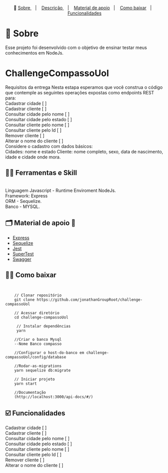 <p align="center">🎉
  <a href="#-sobre"> Sobre </a>&nbsp;&nbsp;&nbsp;|&nbsp;&nbsp;&nbsp;
  <a href="#-challenge-compasso-uol"> Descrição </a>&nbsp;&nbsp;&nbsp;|&nbsp;&nbsp;&nbsp;
  <a href="#-material-de-apoio">Material de apoio</a>&nbsp;&nbsp;&nbsp;|&nbsp;&nbsp;&nbsp;
  <a href="#-como-baixar">Como baixar</a>&nbsp;&nbsp;&nbsp;|&nbsp;&nbsp;&nbsp;
  <a href="#️-funcionalidades">Funcionalidades</a>
</p>

# 🔖 Sobre

Esse projeto foi desenvolvido com o objetivo de ensinar testar meus conhecimentos em NodeJs.

# ChallengeCompassoUol
Requisitos da entrega Nesta estapa esperamos que você construa o código que contemple as seguintes operações expostas como endpoints REST para: 
    <br/>
    Cadastrar cidade [ ] <br/>
    Cadastrar cliente [ ]<br/>
    Consultar cidade pelo nome [ ]<br/>
    Consultar cidade pelo estado [ ]<br/>
    Consultar cliente pelo nome [ ]<br/>
    Consultar cliente pelo Id [ ]<br/>
    Remover cliente [ ]<br/>
    Alterar o nome do cliente [ ]<br/>
    Considere o cadastro com dados básicos:  
    Cidades: nome e estado 
    Cliente: nome completo, sexo, data de nascimento, idade e cidade onde mora.



## ✍🏻 Ferramentas e Skill
<br/>
Linguagem Javascript - Runtime Enviroment NodeJs.<br/>
Framework: Express<br/>
ORM - Sequelize.<br/>
Banco - MYSQL.<br/>


## 🗂 Material de apoio 📃

- [Express](http://expressjs.com/)
- [Sequelize](https://sequelize.org/)
- [Jest](https://jestjs.io/pt-BR/)
- [SuperTest](https://www.npmjs.com/package/supertest)
- [Swagger](https://swagger.io/)

## 👍🏻 Como baixar

```
    

    // Clonar repositório
    git clone https://github.com/jonathanGroupRoot/challenge-compassoUol

    // Acessar diretório
    cd challenge-compassoUol

     // Instalar dependências
     yarn

    //Criar o banco Mysql
    --Nome Banco compasso

    //Configurar o host-do-banco em challenge-compassoUol/config/database

    //Rodar-as-migrations
    yarn sequelize db:migrate

    // Iniciar projeto
    yarn start

    //Documentação
    (http://localhost:3000/api-docs/#/)
```
## ☑️ Funcionalidades

Cadastrar cidade [ ] <br/>
Cadastrar cliente [ ]<br/>
Consultar cidade pelo nome [ ]<br/>
Consultar cidade pelo estado [ ]<br/>
Consultar cliente pelo nome [ ]<br/>
Consultar cliente pelo Id [ ]<br/>
Remover cliente [ ]<br/>
Alterar o nome do cliente [ ]<br/>

